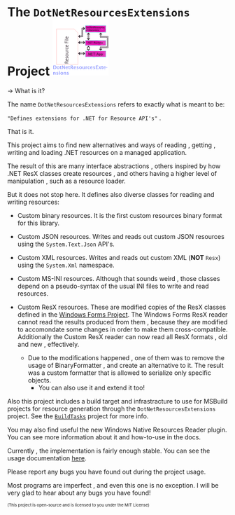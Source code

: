 # The <strong><code>DotNetResourcesExtensions</code></strong> Project <img src="./Global/ProjectImage.png" />

-> What is it?

The name `DotNetResourcesExtensions` refers to exactly what is meant to be:

`"Defines extensions for .NET for Resource API's"` .

That is it.

This project aims to find new alternatives and ways of reading , getting , writing and loading .NET 
resources on a managed application.

The result of this are many interface abstractions , others inspired by how .NET ResX classes create resources , 
and others having a higher level of manipulation , such as a resource loader.

But it does not stop here. It defines also diverse classes for reading and writing resources:

- Custom binary resources. It is the first custom resources binary format for this library.

- Custom JSON resources. Writes and reads out custom JSON resources using the `System.Text.Json` API's.

- Custom XML resources. Writes and reads out custom XML (**NOT** `Resx`) using the `System.Xml` namespace.

- Custom MS-INI resources. Although that sounds weird , those classes depend on a pseudo-syntax of the usual INI files to write and read resources.

- Custom ResX resources. These are modified copies of the ResX classes defined in the [Windows Forms Project](https://github.com/dotnet/winforms). 
The Windows Forms ResX reader cannot read the results produced from them , because they are modified to accomondate some changes in order to make them cross-compatible.
Additionally the Custom ResX reader can now read all ResX formats , old and new , effectively.

    - Due to the modifications happened , one of them was to remove the usage of BinaryFormatter , and create an
	alternative to it. The result was a custom formatter that is allowed to serialize only specific objects.
		- You can also use it and extend it too!

Also this project includes a build target and infrastracture to use for MSBuild projects for resource generation
through the `DotNetResourcesExtensions` project. See the [`BuildTasks`](https://github.com/mdcdi1315/dotnetresourcesextensions/blob/master/BuildTasks) project for more info.

You may also find useful the new Windows Native Resources Reader plugin. You can see more information about it and how-to-use in the docs.

Currently , the implementation is fairly enough stable.
You can see the usage documentation [here](https://github.com/mdcdi1315/dotnetresourcesextensions/blob/master/Docs/Main.md).

Please report any bugs you have found out during the project usage.

Most programs are imperfect , and even this one is no exception. 
I will be very glad to hear about any bugs you have found!

<p style="font-size:9.2509px">
	(This project is open-source and is licensed to you under the MIT License)
</p>